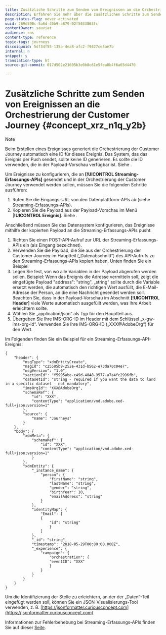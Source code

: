 ```yaml
---
title: Zusätzliche Schritte zum Senden von Ereignissen an die Orchestrierung der Customer Journey
description: Erfahren Sie mehr über die zusätzlichen Schritte zum Senden von Ereignissen an die Orchestrierung der Customer Journey
page-status-flag: never-activated
uuid: 269d590c-5a6d-40b9-a879-02f5033863fc
contentOwner: sauviat
audience: rns
content-type: reference
topic-tags: journeys
discoiquuid: 5df34f55-135a-4ea8-afc2-f9427ce5ae7b
internal: n
snippet: y
translation-type: ht
source-git-commit: 017d502e21605b3e0b8c61e5fea0b4f6a65d4470

---
```




# Zusätzliche Schritte zum Senden von Ereignissen an die Orchestrierung der Customer Journey {#concept_xrz_n1q_y2b}

>[!NOTE]
>
>Beim Erstellen eines Ereignisses generiert die Orchestrierung der Customer Journey automatisch eine ID für dieses Ereignis. Das System, das das Ereignis per Push sendet, sollte keine ID generieren. Es sollte die ID verwenden, die in der Payload-Vorschau verfügbar ist. Siehe [](../event/previewing-the-payload.md).

Um Ereignisse zu konfigurieren, die an **[!UICONTROL Streaming-Erfassungs-APIs]** gesendet und in der Orchestrierung der Customer Journey verwendet werden sollen, müssen Sie die folgenden Schritte ausführen:

1. Rufen Sie die Eingangs-URL von den Datenplattform-APIs ab (siehe [Streaming-Erfassungs-APIs](https://www.adobe.io/apis/cloudplatform/dataservices/data-ingestion/data-ingestion-services.html#!api-specification/markdown/narrative/technical_overview/streaming_ingest/getting_started_with_platform_streaming_ingestion.md)).
1. Kopieren Sie die Payload aus der Payload-Vorschau im Menü **[!UICONTROL Ereignis]**. Siehe [](../event/defining-the-payload-fields.md).

Anschließend müssen Sie das Datensystem konfigurieren, das Ereignisse mithilfe der kopierten Payload an die Streaming-Erfassungs-APIs pusht:

1. Richten Sie einen POST-API-Aufruf zur URL der Streaming-Erfassungs-APIs ein (als Eingang bezeichnet).
1. Verwenden Sie die Payload, die Sie aus der Orchestrierung der Customer Journey im Hauptteil („Datenabschnitt“) des API-Aufrufs zu den Streaming-Erfassungs-APIs kopiert haben. Unten finden Sie ein Beispiel
1. Legen Sie fest, von wo alle Variablen in der Payload abgerufen werden sollen. Beispiel: Wenn das Ereignis die Adresse vermitteln soll, zeigt die eingefügte Payload &quot;address&quot;: &quot;string&quot;. „string“ sollte durch die Variable ersetzt werden, die automatisch den richtigen Wert ausfüllt, die E-Mail-Adresse der Person, an die eine Nachricht gesendet werden soll. Beachten Sie, dass in der Payload-Vorschau im Abschnitt **[!UICONTROL Header]** viele Werte automatisch ausgefüllt werden, was Ihre Arbeit erleichtern sollte.
1. Wählen Sie „application/json“ als Typ für den Hauptteil aus.
1. Übergeben Sie Ihre IMS-ORG-ID im Header mit dem Schlüssel „x-gw-ims-org-id“. Verwenden Sie Ihre IMS-ORG-ID („XXX@AdobeOrg“) für den Wert.

Im Folgenden finden Sie ein Beispiel für ein Streaming-Erfassungs-API-Ereignis:

```
{
    "header": {
        "msgType": "xdmEntityCreate",
        "msgId": "c25585b9-252e-431d-b562-e73da70c04e7",
        "msgVersion": "1.0",
        "xactionId": "f5995abe-c49d-4848-9577-a7a4fc2996fb",
        "datasetId": "string - required if you want the data to land in a specific dataset - not mandatory",
        "imsOrgId": "XXX@AdobeOrg",
        "schemaRef": {
            "id": "XXX",
            "contentType": "application/vnd.adobe.xed-full+json;version=1"
        },
        "source": {
            "name": "Journeys"
        }
    },
    "body": {
        "xdmMeta": {
            "schemaRef": {
                "id": "XXX",
                "contentType": "application/vnd.adobe.xed-full+json;version=1"
            }
        },
        "xdmEntity": {
            "_instance_name": {
                "person": {
                    "firstName": "string",
                    "lastName": "string",
                    "gender": "string",
                    "birthYear": 10,
                    "emailAddress": "string"
                }
            },
            "identityMap": {
                "Email": [
                {
                    "id": "string"
                    }
                ]
            },
            "_id": "string",
            "timestamp": "2018-05-29T00:00:00.000Z",
            "_experience": {
                "campaign": {
                    "orchestration": {
                    "eventID": "XXX"
                    }
                }
            }
        }
    }
}
```

Um die Identifizierung der Stelle zu erleichtern, an der der „Daten“-Teil eingefügt werden soll, können Sie ein JSON-Visualisierungs-Tool verwenden, z. B. [https://jsonformatter.curiousconcept.com](https://jsonformatter.curiousconcept.com)

Informationen zur Fehlerbehebung bei Streaming-Erfassungs-APIs finden Sie auf dieser [Seite](https://www.adobe.io/apis/experienceplatform/home/data-ingestion/data-ingestion-services.html#!api-specification/markdown/narrative/technical_overview/streaming_ingest/streaming_ingestion_FAQ.md).
